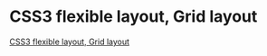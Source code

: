 # CSS3 flexible layout, Grid layout
[CSS3 flexible layout, Grid layout](https://aiwithcloud.com/2022/09/15/css3_flexible_layout_grid_layout/)
